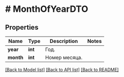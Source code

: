 # # MonthOfYearDTO

## Properties

Name | Type | Description | Notes
------------ | ------------- | ------------- | -------------
**year** | **int** | Год. |
**month** | **int** | Номер месяца. |

[[Back to Model list]](../../README.md#models) [[Back to API list]](../../README.md#endpoints) [[Back to README]](../../README.md)
